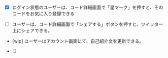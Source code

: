
- [x] ログイン状態のユーザーは、コード詳細画面で「星マーク」を押すと、そのコードをお気に入り登録できる

- [ ] ユーザーは、コード詳細画面で「シェアする」ボタンを押すと、ツイッター上にシェアできる。

- [wip] ユーザーはアカウント画面にて、自己紹介文を更新できる。

- [ ] 
